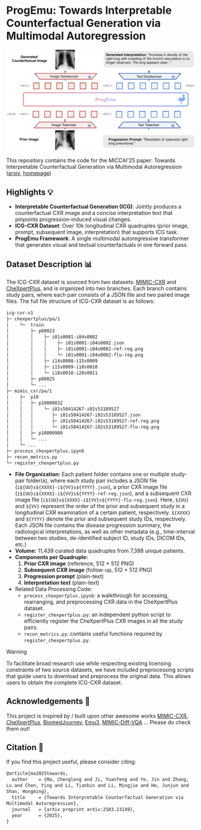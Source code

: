 # ProgEmu: Towards Interpretable Counterfactual Generation via Multimodal Autoregression

![](./assets/overview.png)

This repository contains the code for the MICCAI'25 paper: Towards Interpretable Counterfactual Generation via Multimodal Autoregression ([arxiv](https://arxiv.org/abs/2503.23149), [homepage](https://progemu.github.io/))

## Highlights 💡
- **Interpretable Counterfactual Generation (ICG)**: Jointly produces a counterfactual CXR image and a concise interpretation text that pinpoints progression-induced visual changes. 
- **ICG-CXR Dataset**: Over 10k longitudinal CXR quadruples (prior image, prompt, subsequent image, interpretation) that supports ICG task. 
- **ProgEmu Framework**: A single multimodal autoregressive transformer that generates visual and textual counterfactuals in one forward pass. 


## Dataset Description 📊

The ICG-CXR dataset is sourced from two datasets: [MIMIC-CXR](https://physionet.org/content/mimic-cxr/2.1.0/) and [CheXpertPlus](https://aimi.stanford.edu/datasets/chexpert-plus), and is organized into two branches. Each branch contains study pairs, where each pair consists of a JSON file and two paired image files. The full file structure of ICG-CXR dataset is as follows:
```
icg-cxr-v1
├─ chexpertplus/pa/1
│    └─  train
│        ├─ p00023
│        │    ├─ i01s0001-i04s0002
│        │    │    ├─ i01s0001-i04s0002.json
│        │    │    ├─ i01s0001-i04s0002-ref-reg.png
│        │    │    └─ i01s0001-i04s0002-flu-reg.png
│        │    ├─ i14s0008-i15s0009
│        │    ├─ i15s0009-i18s0010
│        │    └─ i18s0010-i20s0011
│        ├─ p00025
│        └─ ...
├─ mimic_cxr/pa/1
│    ├─  p10
│    │   ├─ p10000032
│    │   │    └─ i01s50414267-i02s53189527
│    │   │       ├─ i01s50414267-i02s53189527.json
│    │   │       ├─ i01s50414267-i02s53189527-ref-reg.png
│    │   │       └─ i01s50414267-i02s53189527-flu-reg.png
│    │   ├─ p10000980
│    │   └─ ...
│    └─ ...
├─ process_chexpertplus.ipynb
├─ recon_metrics.py
└─ register_chexpertplus.py
```

- **File Organization:** Each patient folder contains one or multiple study-pair folder(s), where each study pair includes a JSON file (`i${UU}s${XXXX}-i${VV}s${YYYY}.json`), a prior CXR image file (`i${UU}s${XXXX}-i${VV}s${YYYY}-ref-reg.json`), and a subsequent CXR image file (`i${UU}s${XXXX}-i${VV}s${YYYY}-flu-reg.json`). Here, `${UU}` and `${VV}` represent the order of the prior and subsequent study in a longitudinal CXR examination of a certain patient, respectively. `${XXXX}` and `${YYYY}` denote the prior and subsequent study IDs, respectively. Each JSON file contains the disease progression summary, the radiological interpretations, as well as other metadata (e.g., time-interval between two studies, de-identified subject ID, study IDs, DICOM IDs, etc.)
- **Volume:** 11,439 curated data quadruples from 7,388 unique patients.
- **Components per Quadruple:**
  1. **Prior CXR image** (reference, 512 × 512 PNG)
  2. **Subsequent CXR image** (follow-up, 512 × 512 PNG)
  3. **Progression prompt** (plain-text)
  4. **Interpretation text** (plain-text)
- Related Data Processing Code:
  - `process_chexpertplus.ipynb`: a walkthrough for accessing, rearranging, and preprocessing CXR data in the CheXpertPlus dataset.
  - `register_chexpertplus.py`: an independent python script to efficiently register the CheXpertPlus CXR images in all the study pairs.
  - `recon_metrics.py`: contains useful functions required by `register_chexpertplus.py`.

> [!WARNING] 
> To facilitate broad research use while respecting existing licensing constraints of two source datasets, we have included preprocessing scripts that guide users to download and preprocess the original data. This allows users to obtain the complete ICG-CXR dataset. 


## Acknowledgements 🙏
This project is inspired by / built upon other awesome works [MIMIC-CXR](https://www.nature.com/articles/s41597-019-0322-0), [CheXpertPlus](https://arxiv.org/abs/2405.19538), [BiomedJourney](https://microsoft.github.io/BiomedJourney/), [Emu3](https://emu.baai.ac.cn/about), [MIMIC-Diff-VQA](https://arxiv.org/abs/2307.11986) ... Please do check them out!


## Citation 📑
If you find this project useful, please consider citing:
```
@article{ma2025towards,
  author    = {Ma, Chenglong and Ji, Yuanfeng and Ye, Jin and Zhang, Lu and Chen, Ying and Li, Tianbin and Li, Mingjie and He, Junjun and Shan, Hongming},
  title     = {Towards Interpretable Counterfactual Generation via Multimodal Autoregression},
  journal   = {arXiv preprint arXiv:2503.23149},
  year      = {2025},
}
```
